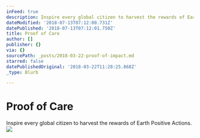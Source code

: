 ```yaml
---
inFeed: true
description: Inspire every global citizen to harvest the rewards of Earth Positive Actions.
dateModified: '2018-07-13T07:12:00.731Z'
datePublished: '2018-07-13T07:12:01.750Z'
title: Proof of Care
author: []
publisher: {}
via: {}
sourcePath: _posts/2018-03-22-proof-of-impact.md
starred: false
datePublishedOriginal: '2018-03-22T11:28:25.868Z'
_type: Blurb

---
```

# Proof of Care

Inspire every global citizen to harvest the rewards of Earth Positive Actions.
![](https://the-grid-user-content.s3-us-west-2.amazonaws.com/abbbfd53-f90d-463c-ac5c-d0c61b72d75e.jpg)